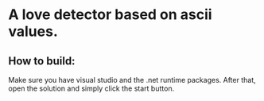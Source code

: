 # A love detector based on ascii values.

## How to build:
Make sure you have visual studio and the .net runtime packages.
After that, open the solution and simply click the start button.
